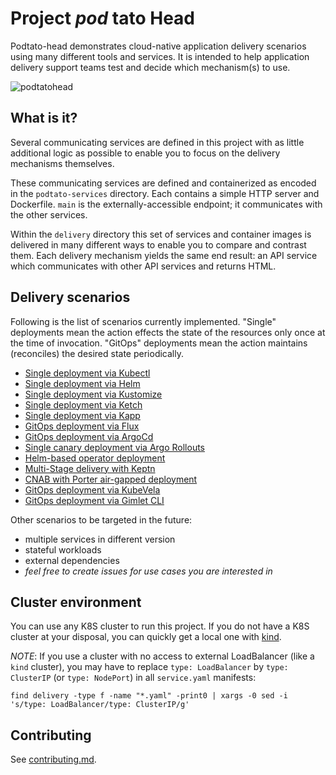 # Project _pod_ tato Head

Podtato-head demonstrates cloud-native application delivery scenarios using many
different tools and services. It is intended to help application delivery
support teams test and decide which mechanism(s) to use.

![podtatohead](/images/podtatoHead.png)

## What is it?

Several communicating services are defined in this project with as little
additional logic as possible to enable you to focus on the delivery mechanisms
themselves.

These communicating services are defined and containerized as encoded in the
`podtato-services` directory. Each contains a simple HTTP server and Dockerfile.
`main` is the externally-accessible endpoint; it communicates with the other
services.

Within the `delivery` directory this set of services and container images is
delivered in many different ways to enable you to compare and contrast them.
Each delivery mechanism yields the same end result: an API service which
communicates with other API services and returns HTML.

## Delivery scenarios

Following is the list of scenarios currently implemented. "Single" deployments
mean the action effects the state of the resources only once at the time of
invocation. "GitOps" deployments mean the action maintains (reconciles) the
desired state periodically.

* [Single deployment via Kubectl](/delivery/manifest/README.md)
* [Single deployment via Helm](/delivery/chart/README.md)
* [Single deployment via Kustomize](/delivery/kustomize/README.md)
* [Single deployment via Ketch](/delivery/ketch/README.md)
* [Single deployment via Kapp](/delivery/kapp/README.md)
* [GitOps deployment via Flux](/delivery/flux/README.md)
* [GitOps deployment via ArgoCd](/delivery/ArgoCD/README.md)
* [Single canary deployment via Argo Rollouts](/delivery/rollout/README.md)
* [Helm-based operator deployment](/delivery/podtato-operator/README.md)
* [Multi-Stage delivery with Keptn](/delivery/keptn/README.md)
* [CNAB with Porter air-gapped deployment](/delivery/CNABwithPorter/README.md)
* [GitOps deployment via KubeVela](/delivery/KubeVela/README.md)
* [GitOps deployment via Gimlet CLI](/delivery/gimlet/README.md)

Other scenarios to be targeted in the future:

* multiple services in different version
* stateful workloads
* external dependencies
* _feel free to create issues for use cases you are interested in_

## Cluster environment

You can use any K8S cluster to run this project.
If you do not have a K8S cluster at your disposal, you can quickly get a local one with [kind](https://kind.sigs.k8s.io/docs/user/quick-start/).

_NOTE_: If you use a cluster with no access to external LoadBalancer (like a `kind` cluster), you may have to replace `type: LoadBalancer` by `type: ClusterIP` (or `type: NodePort`) in all `service.yaml` manifests:


```
find delivery -type f -name "*.yaml" -print0 | xargs -0 sed -i 's/type: LoadBalancer/type: ClusterIP/g'
```

## Contributing

See [contributing.md](contributing.md).
